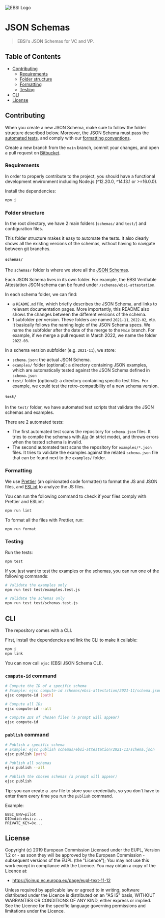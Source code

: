 ![EBSI Logo](https://ec.europa.eu/digital-building-blocks/wikis/images/logo/default-space-logo.svg)

# JSON Schemas

> EBSI's JSON Schemas for VC and VP.

## Table of Contents

- [Contributing](#Contributing)
  - [Requirements](#Requirements)
  - [Folder structure](#Folder-structure)
  - [Formatting](#Formatting)
  - [Testing](#Testing)
- [CLI](#CLI)
- [License](#License)

## Contributing

When you create a new JSON Schema, make sure to follow the folder structure described below. Moreover, the JSON Schema must pass the [automated tests](#Testing), and comply with our [formatting conventions](#Formatting).

Create a new branch from the `main` branch, commit your changes, and open a pull request on [Bitbucket](https://ec.europa.eu/digital-building-blocks/code/projects/EBSI/repos/json-schema/browse).

### Requirements

In order to properly contribute to the project, you should have a functional development environment including Node.js (^12.20.0, ^14.13.1 or >=16.0.0).

Install the dependencies:

```sh
npm i
```

### Folder structure

In the root directory, we have 2 main folders (`schemas/` and `test/`) and configuration files.

This folder structure makes it easy to automate the tests. It also clearly shows all the existing versions of the schemas, without having to navigate between git branches.

#### `schemas/`

The `schemas/` folder is where we store all the [JSON Schemas](https://json-schema.org/).

Each JSON Schema lives in its own folder. For example, the EBSI Verifiable Attestation JSON schema can be found under `/schemas/ebsi-attestation`.

In each schema folder, we can find:

- a `README.md` file, which briefly describes the JSON Schema, and links to relevant documentation pages. More importantly, this README also shows the changes between the different versions of the schema.
- 1 subfolder per version. These folders are named `2021-11`, `2022-02`, etc. It basically follows the naming logic of the JSON Schema specs. We name the subfolder after the date of the merge to the `Main` branch. For example, if we merge a pull request in March 2022, we name the folder `2022-03`.

In a schema version subfolder (e.g. `2021-11`), we store:

- `schema.json`: the actual JSON Schema.
- `examples/` folder (optional): a directory containing JSON examples, which are automatically tested against the JSON Schema defined in `schema.json`
- `test/` folder (optional): a directory containing specific test files. For example, we could test the retro-compatibility of a new schema version.

#### `test/`

In the `test/` folder, we have automated test scripts that validate the JSON schemas and examples.

There are 2 automated tests:

- The first automated test scans the repository for `schema.json` files. It tries to compile the schemas with [Ajv](https://ajv.js.org/) (in strict mode), and throws errors when the tested schema is invalid.
- The second automated test scans the repository for `examples/*.json` files. It tries to validate the examples against the related `schema.json` file that can be found next to the `examples/` folder.

### Formatting

We use [Prettier](https://prettier.io/) (an opinionated code formatter) to format the JS and JSON files, and [ESLint](https://eslint.org/) to analyze the JS files.

You can run the following command to check if your files comply with Prettier and ESLint:

```sh
npm run lint
```

To format all the files with Prettier, run:

```sh
npm run format
```

### Testing

Run the tests:

```sh
npm test
```

If you just want to test the examples or the schemas, you can run one of the following commands:

```sh
# Validate the examples only
npm run test test/examples.test.js

# Validate the schemas only
npm run test test/schemas.test.js
```

## CLI

The repository comes with a CLI.

First, install the dependencies and link the CLI to make it callable:

```sh
npm i
npm link
```

You can now call `ejsc` (EBSI JSON Schema CLI).

### `compute-id` command

```sh
# Compute the ID of a specific schema
# Example: ejsc compute-id schemas/ebsi-attestation/2021-11/schema.json
ejsc compute-id [path]

# Compute all IDs
ejsc compute-id --all

# Compute IDs of chosen files (a prompt will appear)
ejsc compute-id
```

### `publish` command

```sh
# Publish a specific schema
# Example: ejsc publish schemas/ebsi-attestation/2021-11/schema.json
ejsc publish [path]

# Publish all schemas
ejsc publish --all

# Publish the chosen schemas (a prompt will appear)
ejsc publish
```

Tip: you can create a `.env` file to store your credentials, so you don't have to enter them every time you run the `publish` command.

Example:

```
EBSI_ENV=pilot
DID=did:ebsi:z...
PRIVATE_KEY=0x...
```

## License

Copyright (c) 2019 European Commission
Licensed under the EUPL, Version 1.2 or - as soon they will be approved by the European Commission - subsequent versions of the EUPL (the "Licence");
You may not use this work except in compliance with the Licence.
You may obtain a copy of the Licence at:

- <https://joinup.ec.europa.eu/page/eupl-text-11-12>

Unless required by applicable law or agreed to in writing, software distributed under the Licence is distributed on an "AS IS" basis, WITHOUT WARRANTIES OR CONDITIONS OF ANY KIND, either express or implied. See the Licence for the specific language governing permissions and limitations under the Licence.
